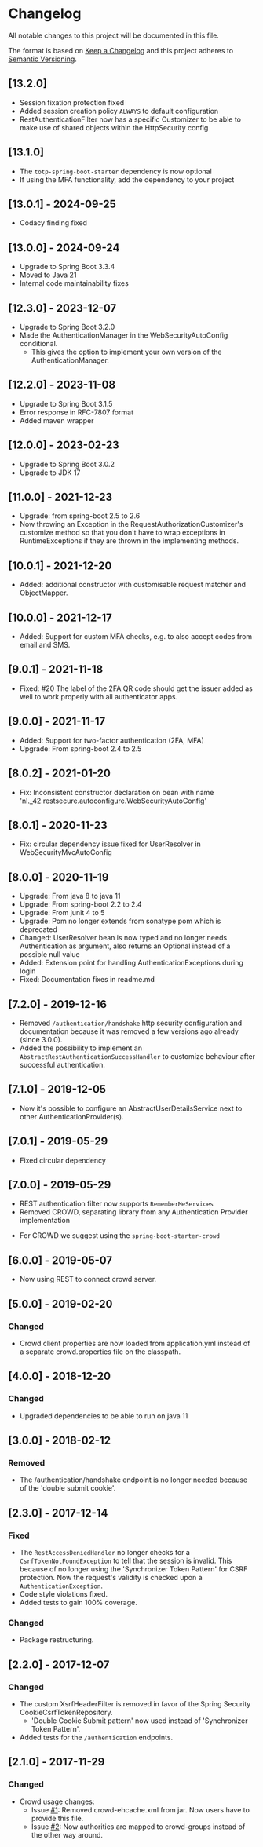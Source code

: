# Changelog
All notable changes to this project will be documented in this file.

The format is based on [Keep a Changelog](http://keepachangelog.com/en/1.0.0/)
and this project adheres to [Semantic Versioning](http://semver.org/spec/v2.0.0.html).
## [13.2.0]
- Session fixation protection fixed 
- Added session creation policy `ALWAYS` to default configuration
- RestAuthenticationFilter now has a specific Customizer to be able to make use of shared objects within the HttpSecurity config

## [13.1.0]
- The `totp-spring-boot-starter` dependency is now optional
- If using the MFA functionality, add the dependency to your project

## [13.0.1] - 2024-09-25
- Codacy finding fixed

## [13.0.0] - 2024-09-24
- Upgrade to Spring Boot 3.3.4
- Moved to Java 21
- Internal code maintainability fixes

## [12.3.0] - 2023-12-07
- Upgrade to Spring Boot 3.2.0
- Made the AuthenticationManager in the WebSecurityAutoConfig conditional.
  - This gives the option to implement your own version of the AuthenticationManager.

## [12.2.0] - 2023-11-08
- Upgrade to Spring Boot 3.1.5
- Error response in RFC-7807 format
- Added maven wrapper

## [12.0.0] - 2023-02-23
- Upgrade to Spring Boot 3.0.2
- Upgrade to JDK 17

## [11.0.0] - 2021-12-23
- Upgrade: from spring-boot 2.5 to 2.6
- Now throwing an Exception in the RequestAuthorizationCustomizer's customize method so that
  you don't have to wrap exceptions in RuntimeExceptions if they are thrown in the implementing
  methods.

## [10.0.1] - 2021-12-20
- Added: additional constructor with customisable request matcher and ObjectMapper.

## [10.0.0] - 2021-12-17
- Added: Support for custom MFA checks, e.g. to also accept codes from email and SMS.

## [9.0.1] - 2021-11-18
- Fixed: #20 The label of the 2FA QR code should get the issuer added as well to work properly with all authenticator apps.

## [9.0.0] - 2021-11-17
- Added: Support for two-factor authentication (2FA, MFA)
- Upgrade: From spring-boot 2.4 to 2.5

## [8.0.2] - 2021-01-20
- Fix: Inconsistent constructor declaration on bean with name 'nl._42.restsecure.autoconfigure.WebSecurityAutoConfig'

## [8.0.1] - 2020-11-23
- Fix: circular dependency issue fixed for UserResolver in WebSecurityMvcAutoConfig

## [8.0.0] - 2020-11-19
- Upgrade: From java 8 to java 11
- Upgrade: From spring-boot 2.2 to 2.4
- Upgrade: From junit 4 to 5
- Upgrade: Pom no longer extends from sonatype pom which is deprecated
- Changed: UserResolver bean is now typed and no longer needs Authentication as argument,
also returns an Optional instead of a possible null value
- Added: Extension point for handling AuthenticationExceptions during login
- Fixed: Documentation fixes in readme.md

## [7.2.0] - 2019-12-16
- Removed `/authentication/handshake` http security configuration and documentation because it was removed a few versions ago already (since 3.0.0).
- Added the possibility to implement an `AbstractRestAuthenticationSuccessHandler` to customize behaviour after successful authentication.

## [7.1.0] - 2019-12-05
- Now it's possible to configure an AbstractUserDetailsService next to other AuthenticationProvider(s). 

## [7.0.1] - 2019-05-29
- Fixed circular dependency

## [7.0.0] - 2019-05-29
- REST authentication filter now supports `RememberMeServices`
- Removed CROWD, separating library from any Authentication Provider implementation
 * For CROWD we suggest using the `spring-boot-starter-crowd`

## [6.0.0] - 2019-05-07
- Now using REST to connect crowd server.

## [5.0.0] - 2019-02-20

### Changed
- Crowd client properties are now loaded from application.yml instead of a separate crowd.properties file on the classpath.

## [4.0.0] - 2018-12-20

### Changed
- Upgraded dependencies to be able to run on java 11

## [3.0.0] - 2018-02-12

### Removed
- The /authentication/handshake endpoint is no longer needed because of the 'double submit cookie'.

## [2.3.0] - 2017-12-14

### Fixed
- The `RestAccessDeniedHandler` no longer checks for a `CsrfTokenNotFoundException` to tell that the session is invalid. This because of no longer using the 'Synchronizer Token Pattern' for CSRF protection. Now the request's validity is checked upon a `AuthenticationException`.
- Code style violations fixed.
- Added tests to gain 100% coverage.

### Changed
- Package restructuring.

## [2.2.0] - 2017-12-07

### Changed
- The custom XsrfHeaderFilter is removed in favor of the Spring Security CookieCsrfTokenRepository.
   - 'Double Cookie Submit pattern' now used instead of 'Synchronizer Token Pattern'.
- Added tests for the `/authentication` endpoints. 

## [2.1.0] - 2017-11-29

### Changed
- Crowd usage changes:
    - Issue [#1](https://github.com/42BV/rest-secure-spring-boot-starter/issues/1): Removed crowd-ehcache.xml from jar. Now users have to provide this file.
    - Issue [#2](https://github.com/42BV/rest-secure-spring-boot-starter/issues/2): Now authorities are mapped to crowd-groups instead of the other way around.
